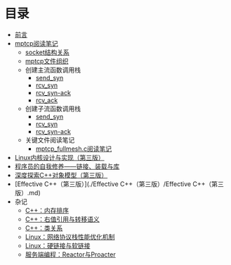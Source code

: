 # 目录

* [前言](README.md)
* [mptcp阅读笔记](./mptcp阅读笔记/README.md)
  * [socket结构关系](./mptcp阅读笔记/socket结构关系.md)
  * [mptcp文件组织](./mptcp阅读笔记/mptcp文件组织.md)
  * 创建主流函数调用栈
    * [send_syn](./mptcp阅读笔记/创建主流函数调用栈/send_syn.md)
    * [rcv_syn](./mptcp阅读笔记/创建主流函数调用栈/rcv_syn.md)
    * [rcv_syn-ack](./mptcp阅读笔记/创建主流函数调用栈/rcv_syn-ack.md)
    * [rcv_ack](./mptcp阅读笔记/创建主流函数调用栈/rcv_ack.md)  
  * 创建子流函数调用栈
    * [send_syn](./mptcp阅读笔记/创建子流函数调用栈/send_syn.md)
    * [rcv_syn](./mptcp阅读笔记/创建子流函数调用栈/rcv_syn.md)
    * [rcv_syn-ack](./mptcp阅读笔记/创建子流函数调用栈/rcv_syn-ack.md)
  * 关键文件阅读笔记
    * [mptcp_fullmesh.c阅读笔记](./mptcp阅读笔记/关键文件阅读笔记/mptcp_fullmesh.c阅读笔记.md)
* [Linux内核设计与实现（第三版）](./Linux内核设计与实现（第三版）/Linux内核设计与实现（第三版）.md)
* [程序员的自我修养——链接、装载与库](./程序员的自我修养——链接、装载与库/程序员的自我修养——链接、装载与库.md)
* [深度探索C++对象模型（第三版）](深度探索C++对象模型（第三版）/深度探索C++对象模型（第三版）.md)
* [Effective C++（第三版）](./Effective C++（第三版）/Effective C++（第三版）.md)
* 杂记
  * [C++：内存排序](./杂记/C++：内存排序.md)
  * [C++：右值引用与转移语义](./杂记/C++：右值引用与转移语义.md)
  * [C++：类关系](./杂记/C++：类关系.md)
  * [Linux：网络协议栈性能优化机制](./杂记/Linux：网络协议栈性能优化机制.md)
  * [Linux：硬链接与软链接](./杂记/Linux：硬链接与软链接.md)
  * [服务端编程：Reactor与Proacter](./杂记/服务端编程：Reactor与Proacter.md)